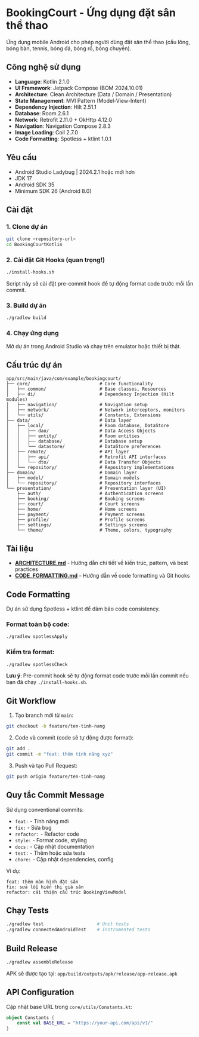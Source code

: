 # BookingCourt - Ứng dụng đặt sân thể thao

Ứng dụng mobile Android cho phép người dùng đặt sân thể thao (cầu lông, bóng bàn, tennis, bóng đá, bóng rổ, bóng chuyền).

## Công nghệ sử dụng

-   **Language**: Kotlin 2.1.0
-   **UI Framework**: Jetpack Compose (BOM 2024.10.01)
-   **Architecture**: Clean Architecture (Data / Domain / Presentation)
-   **State Management**: MVI Pattern (Model-View-Intent)
-   **Dependency Injection**: Hilt 2.51.1
-   **Database**: Room 2.6.1
-   **Network**: Retrofit 2.11.0 + OkHttp 4.12.0
-   **Navigation**: Navigation Compose 2.8.3
-   **Image Loading**: Coil 2.7.0
-   **Code Formatting**: Spotless + ktlint 1.0.1

## Yêu cầu

-   Android Studio Ladybug | 2024.2.1 hoặc mới hơn
-   JDK 17
-   Android SDK 35
-   Minimum SDK 26 (Android 8.0)

## Cài đặt

### 1. Clone dự án

```bash
git clone <repository-url>
cd BookingCourtKotlin
```

### 2. Cài đặt Git Hooks (quan trọng!)

```bash
./install-hooks.sh
```

Script này sẽ cài đặt pre-commit hook để tự động format code trước mỗi lần commit.

### 3. Build dự án

```bash
./gradlew build
```

### 4. Chạy ứng dụng

Mở dự án trong Android Studio và chạy trên emulator hoặc thiết bị thật.

## Cấu trúc dự án

```
app/src/main/java/com/example/bookingcourt/
├── core/                          # Core functionality
│   ├── common/                    # Base classes, Resources
│   ├── di/                        # Dependency Injection (Hilt modules)
│   ├── navigation/                # Navigation setup
│   ├── network/                   # Network interceptors, monitors
│   └── utils/                     # Constants, Extensions
├── data/                          # Data layer
│   ├── local/                     # Room database, DataStore
│   │   ├── dao/                   # Data Access Objects
│   │   ├── entity/                # Room entities
│   │   ├── database/              # Database setup
│   │   └── datastore/             # DataStore preferences
│   ├── remote/                    # API layer
│   │   ├── api/                   # Retrofit API interfaces
│   │   └── dto/                   # Data Transfer Objects
│   └── repository/                # Repository implementations
├── domain/                        # Domain layer
│   ├── model/                     # Domain models
│   └── repository/                # Repository interfaces
└── presentation/                  # Presentation layer (UI)
    ├── auth/                      # Authentication screens
    ├── booking/                   # Booking screens
    ├── court/                     # Court screens
    ├── home/                      # Home screens
    ├── payment/                   # Payment screens
    ├── profile/                   # Profile screens
    ├── settings/                  # Settings screens
    └── theme/                     # Theme, colors, typography
```

## Tài liệu

-   **[ARCHITECTURE.md](ARCHITECTURE.md)** - Hướng dẫn chi tiết về kiến trúc, pattern, và best practices
-   **[CODE_FORMATTING.md](CODE_FORMATTING.md)** - Hướng dẫn về code formatting và Git hooks

## Code Formatting

Dự án sử dụng Spotless + ktlint để đảm bảo code consistency.

### Format toàn bộ code:

```bash
./gradlew spotlessApply
```

### Kiểm tra format:

```bash
./gradlew spotlessCheck
```

**Lưu ý**: Pre-commit hook sẽ tự động format code trước mỗi lần commit nếu bạn đã chạy `./install-hooks.sh`.

## Git Workflow

1. Tạo branch mới từ `main`:

```bash
git checkout -b feature/ten-tinh-nang
```

2. Code và commit (code sẽ tự động được format):

```bash
git add .
git commit -m "feat: thêm tính năng xyz"
```

3. Push và tạo Pull Request:

```bash
git push origin feature/ten-tinh-nang
```

## Quy tắc Commit Message

Sử dụng conventional commits:

-   `feat:` - Tính năng mới
-   `fix:` - Sửa bug
-   `refactor:` - Refactor code
-   `style:` - Format code, styling
-   `docs:` - Cập nhật documentation
-   `test:` - Thêm hoặc sửa tests
-   `chore:` - Cập nhật dependencies, config

Ví dụ:

```
feat: thêm màn hình đặt sân
fix: sửa lỗi hiển thị giá sân
refactor: cải thiện cấu trúc BookingViewModel
```

## Chạy Tests

```bash
./gradlew test                    # Unit tests
./gradlew connectedAndroidTest    # Instrumented tests
```

## Build Release

```bash
./gradlew assembleRelease
```

APK sẽ được tạo tại: `app/build/outputs/apk/release/app-release.apk`

## API Configuration

Cập nhật base URL trong `core/utils/Constants.kt`:

```kotlin
object Constants {
    const val BASE_URL = "https://your-api.com/api/v1/"
}
```

